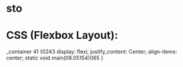 # sto
# CSS (Flexbox Layout):
_container 41 {0243
  display: flexi;
  justify_content: Center;
  align-items: center;
  static void main(08.05154)065
}
